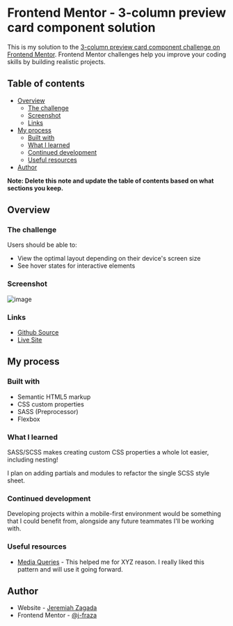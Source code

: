 # Frontend Mentor - 3-column preview card component solution

This is my solution to the [3-column preview card component challenge on Frontend Mentor](https://www.frontendmentor.io/challenges/3column-preview-card-component-pH92eAR2-). Frontend Mentor challenges help you improve your coding skills by building realistic projects. 

## Table of contents

- [Overview](#overview)
  - [The challenge](#the-challenge)
  - [Screenshot](#screenshot)
  - [Links](#links)
- [My process](#my-process)
  - [Built with](#built-with)
  - [What I learned](#what-i-learned)
  - [Continued development](#continued-development)
  - [Useful resources](#useful-resources)
- [Author](#author)

**Note: Delete this note and update the table of contents based on what sections you keep.**

## Overview

### The challenge

Users should be able to:

- View the optimal layout depending on their device's screen size
- See hover states for interactive elements

### Screenshot

![image](https://user-images.githubusercontent.com/25836398/114470420-dbe05080-9bbc-11eb-800f-d1cafc6a2424.png)

### Links

- [Github Source](https://github.com/j-fraza/fem-3col-card-component)
- [Live Site](https://j-fraza.github.io/fem-3col-card-component/)

## My process

### Built with

- Semantic HTML5 markup
- CSS custom properties
- SASS (Preprocessor)
- Flexbox

### What I learned

SASS/SCSS makes creating custom CSS properties a whole lot easier, including nesting!

I plan on adding partials and modules to refactor the single SCSS style sheet.

### Continued development

Developing projects within a mobile-first environment would be something that I could benefit from, alongside any future teammates I'll be working with.

### Useful resources

- [Media Queries](https://css-tricks.com/snippets/css/media-queries-for-standard-devices/) - This helped me for XYZ reason. I really liked this pattern and will use it going forward.

## Author

- Website - [Jeremiah Zagada](https://j-fraza.netlify.app/)
- Frontend Mentor - [@j-fraza](https://www.frontendmentor.io/profile/j-fraza)
